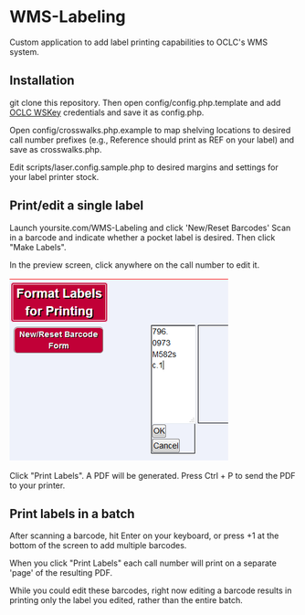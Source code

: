 WMS-Labeling
============

Custom application to add label printing capabilities to OCLC's WMS system.

Installation
------------

git clone this repository.  Then open config/config.php.template and add [OCLC WSKey][1] credentials and save it as config.php.  

Open config/crosswalks.php.example to map shelving locations to desired call number prefixes (e.g., Reference should print as REF on your label) and save as crosswalks.php.

Edit scripts/laser.config.sample.php to desired margins and settings for your label printer stock.

Print/edit a single label
-------------------------

Launch yoursite.com/WMS-Labeling and click 'New/Reset Barcodes'  Scan in a barcode and indicate whether a pocket label is desired.  Then click "Make Labels".

In the preview screen, click anywhere on the call number to edit it.

![Editing](images/editing.png)

Click "Print Labels".  A PDF will be generated.  Press Ctrl + P to send the PDF to your printer.

Print labels in a batch
-----------------------

After scanning a barcode, hit Enter on your keyboard, or press +1 at the bottom of the screen to add multiple barcodes.

When you click "Print Labels" each call number will print on a separate 'page' of the resulting PDF.

While you could edit these barcodes, right now editing a barcode results in printing only the label you edited, rather than the entire batch.

[1]: http://oclc.org/developer/develop/authentication/how-to-request-a-wskey.en.html



